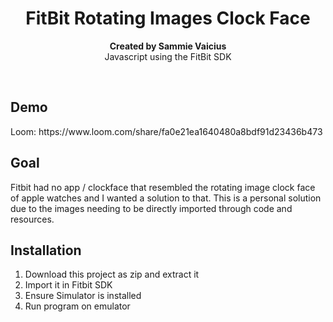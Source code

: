 
<h1 align="center">FitBit Rotating Images Clock Face</h1>
<p align="center"><strong>Created by Sammie Vaicius</strong>
<br>Javascript using the FitBit SDK</p>
<br/>
<h2>Demo</h2>
Loom: https://www.loom.com/share/fa0e21ea1640480a8bdf91d23436b473 

<h2>Goal</h2>

Fitbit had no app / clockface that resembled the rotating image clock face of apple watches and I wanted a solution to that. 
This is a personal solution due to the images needing to be directly imported through code and resources.  


<h2>Installation</h2>

1. Download this project as zip and extract it
2. Import it in Fitbit SDK
3. Ensure Simulator is installed
4. Run program on emulator


